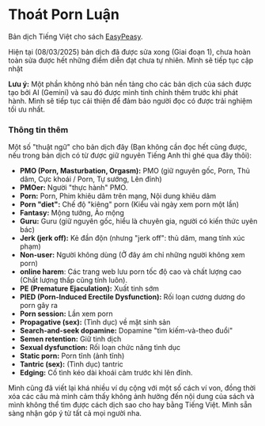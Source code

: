 # Thoát Porn Luận

Bản dịch Tiếng Việt cho sách [EasyPeasy](https://read.easypeasymethod.org/).

Hiện tại (08/03/2025) bản dịch đã được sửa xong (Giai đoạn 1), chưa hoàn toàn sửa được hết những điểm diễn đạt chưa tự nhiên. Mình sẽ tiếp tục cập nhật

**Lưu ý:** Một phần không nhỏ bản nền tảng cho các bản dịch của sách được tạo bởi AI (Gemini) và sau đó được mình tinh chỉnh thêm trước khi phát hành. Mình sẽ tiếp tục cải thiện để đảm bảo người đọc có được trải nghiệm tối ưu nhất.

### Thông tin thêm

Một số "thuật ngữ" cho bản dịch đây (Bạn không cần đọc hết cũng được, nếu trong bản dịch có từ được giữ nguyên Tiếng Anh thì ghé qua đây thôi):

- **PMO (Porn, Masturbation, Orgasm):** PMO (giữ nguyên gốc, Porn, Thủ dâm, Cực khoái / Porn, Tự sướng, Lên đỉnh)
- **PMOer:** Người "thực hành" PMO.
- **Porn:** Porn, Phim khiêu dâm trên mạng, Nội dung khiêu dâm
- **Porn "diet":** Chế độ "kiêng" porn (Kiểu vài ngày xem porn một lần)
- **Fantasy:** Mộng tưởng, Ảo mộng
- **Guru:** Guru (giữ nguyên gốc, hiểu là chuyên gia, người có kiến thức uyên bác)
- **Jerk (jerk off):** Kẻ đần độn (nhưng "jerk off": thủ dâm, mang tính xúc phạm)
- **Non-user:** Người không dùng (Ở đây ám chỉ những người không xem porn)
- **online harem**: Các trang web lưu porn tốc độ cao và chất lượng cao (Chất lượng thấp cũng tính luôn).
- **PE (Premature Ejaculation):** Xuất tinh sớm
- **PIED (Porn-Induced Erectile Dysfunction):** Rối loạn cương dương do porn gây ra
- **Porn session:** Lần xem porn
- **Propagative (sex):** (Tình dục) về mặt sinh sản
- **Search-and-seek dopamine:** Dopamine "tìm kiếm-và-theo đuổi"
- **Semen retention:** Giữ tinh dịch
- **Sexual dysfunction:** Rối loạn chức năng tình dục
- **Static porn:** Porn tĩnh (ảnh tĩnh)
- **Tantric (sex):** (Tình dục) tantric
- **Edging:** Cố tình kéo dài khoái cảm trước khi lên đỉnh.

Mình cũng đã viết lại khá nhiều ví dụ cộng với một số cách ví von, đồng thời xóa các câu mà mình cảm thấy không ảnh hưởng đến nội dung của sách và mình không thể tìm được cách dịch sao cho hay bằng Tiếng Việt. Mình sẵn sàng nhận góp ý từ tất cả mọi người nha.

